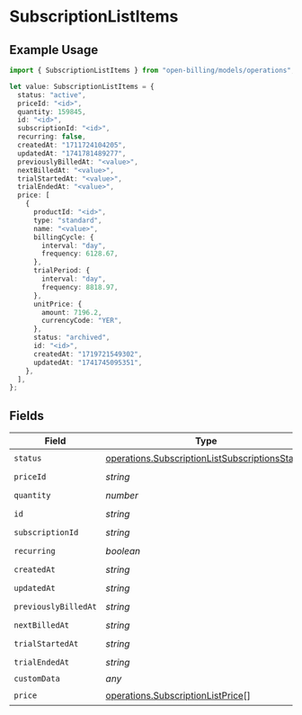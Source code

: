 # SubscriptionListItems

## Example Usage

```typescript
import { SubscriptionListItems } from "open-billing/models/operations";

let value: SubscriptionListItems = {
  status: "active",
  priceId: "<id>",
  quantity: 159845,
  id: "<id>",
  subscriptionId: "<id>",
  recurring: false,
  createdAt: "1711724104205",
  updatedAt: "1741781489277",
  previouslyBilledAt: "<value>",
  nextBilledAt: "<value>",
  trialStartedAt: "<value>",
  trialEndedAt: "<value>",
  price: [
    {
      productId: "<id>",
      type: "standard",
      name: "<value>",
      billingCycle: {
        interval: "day",
        frequency: 6128.67,
      },
      trialPeriod: {
        interval: "day",
        frequency: 8818.97,
      },
      unitPrice: {
        amount: 7196.2,
        currencyCode: "YER",
      },
      status: "archived",
      id: "<id>",
      createdAt: "1719721549302",
      updatedAt: "1741745095351",
    },
  ],
};
```

## Fields

| Field                                                                                                            | Type                                                                                                             | Required                                                                                                         | Description                                                                                                      |
| ---------------------------------------------------------------------------------------------------------------- | ---------------------------------------------------------------------------------------------------------------- | ---------------------------------------------------------------------------------------------------------------- | ---------------------------------------------------------------------------------------------------------------- |
| `status`                                                                                                         | [operations.SubscriptionListSubscriptionsStatus](../../models/operations/subscriptionlistsubscriptionsstatus.md) | :heavy_check_mark:                                                                                               | N/A                                                                                                              |
| `priceId`                                                                                                        | *string*                                                                                                         | :heavy_check_mark:                                                                                               | N/A                                                                                                              |
| `quantity`                                                                                                       | *number*                                                                                                         | :heavy_check_mark:                                                                                               | N/A                                                                                                              |
| `id`                                                                                                             | *string*                                                                                                         | :heavy_check_mark:                                                                                               | N/A                                                                                                              |
| `subscriptionId`                                                                                                 | *string*                                                                                                         | :heavy_check_mark:                                                                                               | N/A                                                                                                              |
| `recurring`                                                                                                      | *boolean*                                                                                                        | :heavy_check_mark:                                                                                               | N/A                                                                                                              |
| `createdAt`                                                                                                      | *string*                                                                                                         | :heavy_check_mark:                                                                                               | N/A                                                                                                              |
| `updatedAt`                                                                                                      | *string*                                                                                                         | :heavy_check_mark:                                                                                               | N/A                                                                                                              |
| `previouslyBilledAt`                                                                                             | *string*                                                                                                         | :heavy_check_mark:                                                                                               | N/A                                                                                                              |
| `nextBilledAt`                                                                                                   | *string*                                                                                                         | :heavy_check_mark:                                                                                               | N/A                                                                                                              |
| `trialStartedAt`                                                                                                 | *string*                                                                                                         | :heavy_check_mark:                                                                                               | N/A                                                                                                              |
| `trialEndedAt`                                                                                                   | *string*                                                                                                         | :heavy_check_mark:                                                                                               | N/A                                                                                                              |
| `customData`                                                                                                     | *any*                                                                                                            | :heavy_minus_sign:                                                                                               | N/A                                                                                                              |
| `price`                                                                                                          | [operations.SubscriptionListPrice](../../models/operations/subscriptionlistprice.md)[]                           | :heavy_check_mark:                                                                                               | N/A                                                                                                              |